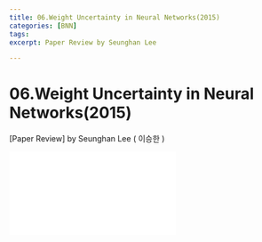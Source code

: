 ```yaml
---
title: 06.Weight Uncertainty in Neural Networks(2015)
categories: [BNN]
tags: 
excerpt: Paper Review by Seunghan Lee

---
```


06.Weight Uncertainty in Neural Networks(2015)
==============================================

[Paper Review] by Seunghan Lee ( 이승한 )

<embed src="/assets/pdf/BNN/review/[review]06.Weight Uncertainty in Neural Networks(2015).pdf#toolbar=0&navpanes=0&scrollbar=0" type="application/pdf" />